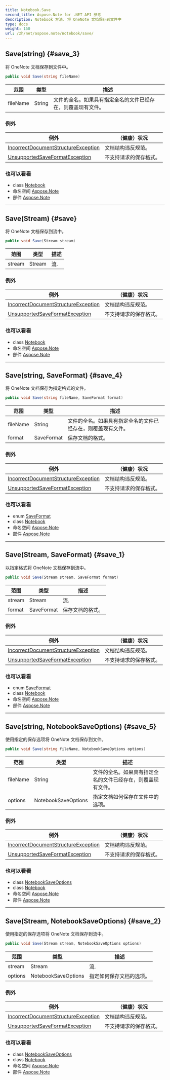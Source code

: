 ```yaml
---
title: Notebook.Save
second_title: Aspose.Note for .NET API 参考
description: Notebook 方法. 将 OneNote 文档保存到文件中
type: docs
weight: 150
url: /zh/net/aspose.note/notebook/save/
---
```

## Save(string) {#save_3}

将 OneNote 文档保存到文件中。

```csharp
public void Save(string fileName)
```

| 范围 | 类型 | 描述 |
| --- | --- | --- |
| fileName | String | 文件的全名。如果具有指定全名的文件已经存在，则覆盖现有文件。 |

### 例外

| 例外 | （健康）状况 |
| --- | --- |
| [IncorrectDocumentStructureException](../../incorrectdocumentstructureexception/) | 文档结构违反规范。 |
| [UnsupportedSaveFormatException](../../unsupportedsaveformatexception/) | 不支持请求的保存格式。 |

### 也可以看看

* class [Notebook](../)
* 命名空间 [Aspose.Note](../../notebook/)
* 部件 [Aspose.Note](../../../)

---

## Save(Stream) {#save}

将 OneNote 文档保存到流中。

```csharp
public void Save(Stream stream)
```

| 范围 | 类型 | 描述 |
| --- | --- | --- |
| stream | Stream | 流. |

### 例外

| 例外 | （健康）状况 |
| --- | --- |
| [IncorrectDocumentStructureException](../../incorrectdocumentstructureexception/) | 文档结构违反规范。 |
| [UnsupportedSaveFormatException](../../unsupportedsaveformatexception/) | 不支持请求的保存格式。 |

### 也可以看看

* class [Notebook](../)
* 命名空间 [Aspose.Note](../../notebook/)
* 部件 [Aspose.Note](../../../)

---

## Save(string, SaveFormat) {#save_4}

将 OneNote 文档保存为指定格式的文件。

```csharp
public void Save(string fileName, SaveFormat format)
```

| 范围 | 类型 | 描述 |
| --- | --- | --- |
| fileName | String | 文件的全名。如果具有指定全名的文件已经存在，则覆盖现有文件。 |
| format | SaveFormat | 保存文档的格式。 |

### 例外

| 例外 | （健康）状况 |
| --- | --- |
| [IncorrectDocumentStructureException](../../incorrectdocumentstructureexception/) | 文档结构违反规范。 |
| [UnsupportedSaveFormatException](../../unsupportedsaveformatexception/) | 不支持请求的保存格式。 |

### 也可以看看

* enum [SaveFormat](../../saveformat/)
* class [Notebook](../)
* 命名空间 [Aspose.Note](../../notebook/)
* 部件 [Aspose.Note](../../../)

---

## Save(Stream, SaveFormat) {#save_1}

以指定格式将 OneNote 文档保存到流中。

```csharp
public void Save(Stream stream, SaveFormat format)
```

| 范围 | 类型 | 描述 |
| --- | --- | --- |
| stream | Stream | 流. |
| format | SaveFormat | 保存文档的格式。 |

### 例外

| 例外 | （健康）状况 |
| --- | --- |
| [IncorrectDocumentStructureException](../../incorrectdocumentstructureexception/) | 文档结构违反规范。 |
| [UnsupportedSaveFormatException](../../unsupportedsaveformatexception/) | 不支持请求的保存格式。 |

### 也可以看看

* enum [SaveFormat](../../saveformat/)
* class [Notebook](../)
* 命名空间 [Aspose.Note](../../notebook/)
* 部件 [Aspose.Note](../../../)

---

## Save(string, NotebookSaveOptions) {#save_5}

使用指定的保存选项将 OneNote 文档保存到文件。

```csharp
public void Save(string fileName, NotebookSaveOptions options)
```

| 范围 | 类型 | 描述 |
| --- | --- | --- |
| fileName | String | 文件的全名。如果具有指定全名的文件已经存在，则覆盖现有文件。 |
| options | NotebookSaveOptions | 指定文档如何保存在文件中的选项。 |

### 例外

| 例外 | （健康）状况 |
| --- | --- |
| [IncorrectDocumentStructureException](../../incorrectdocumentstructureexception/) | 文档结构违反规范。 |
| [UnsupportedSaveFormatException](../../unsupportedsaveformatexception/) | 不支持请求的保存格式。 |

### 也可以看看

* class [NotebookSaveOptions](../../../aspose.note.saving/notebooksaveoptions/)
* class [Notebook](../)
* 命名空间 [Aspose.Note](../../notebook/)
* 部件 [Aspose.Note](../../../)

---

## Save(Stream, NotebookSaveOptions) {#save_2}

使用指定的保存选项将 OneNote 文档保存到流中。

```csharp
public void Save(Stream stream, NotebookSaveOptions options)
```

| 范围 | 类型 | 描述 |
| --- | --- | --- |
| stream | Stream | 流. |
| options | NotebookSaveOptions | 指定如何保存文档的选项。 |

### 例外

| 例外 | （健康）状况 |
| --- | --- |
| [IncorrectDocumentStructureException](../../incorrectdocumentstructureexception/) | 文档结构违反规范。 |
| [UnsupportedSaveFormatException](../../unsupportedsaveformatexception/) | 不支持请求的保存格式。 |

### 也可以看看

* class [NotebookSaveOptions](../../../aspose.note.saving/notebooksaveoptions/)
* class [Notebook](../)
* 命名空间 [Aspose.Note](../../notebook/)
* 部件 [Aspose.Note](../../../)


